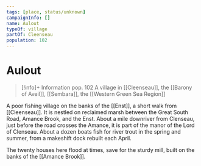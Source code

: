```yaml
---
tags: [place, status/unknown]
campaignInfo: []
name: Aulout
typeOf: village
partOf: Cleenseau
population: 102
---
```

# Aulout
>[!info]+ Information
> pop. 102
> A village in [[Cleenseau]], the [[Barony of Aveil]], [[Sembara]], the [[Western Green Sea Region]]

A poor fishing village on the banks of the [[Enst]], a short walk from [[Cleenseau]]. It is nestled on reclaimed marsh between the Great South Road, Amance Brook, and the Enst. About a mile downriver from Clenseau, just before the road crosses the Amance, it is part of the manor of the Lord of Clenseau. About a dozen boats fish for river trout in the spring and summer, from a makeshift dock rebuilt each April. 

The twenty houses here flood at times, save for the sturdy mill, built on the banks of the [[Amance Brook]].

